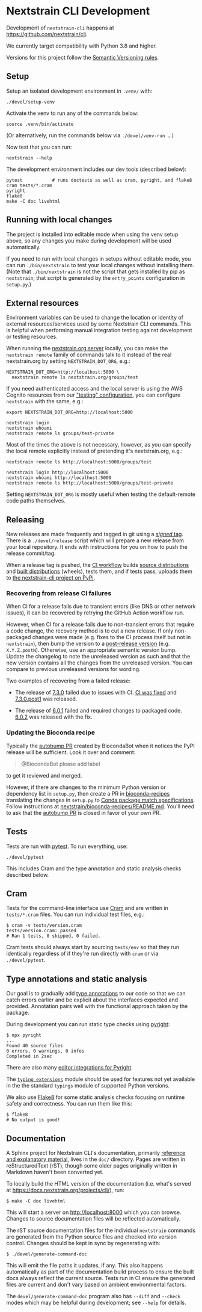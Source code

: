 # Nextstrain CLI Development

Development of `nextstrain-cli` happens at <https://github.com/nextstrain/cli>.

We currently target compatibility with Python 3.8 and higher.

Versions for this project follow the [Semantic Versioning rules][].

## Setup

Setup an isolated development environment in `.venv/` with:

    ./devel/setup-venv

Activate the venv to run any of the commands below:

    source .venv/bin/activate

(Or alternatively, run the commands below via `./devel/venv-run …`.)

Now test that you can run:

    nextstrain --help

The development environment includes our dev tools (described below):

    pytest           # runs doctests as well as cram, pyright, and flake8
    cram tests/*.cram
    pyright
    flake8
    make -C doc livehtml

## Running with local changes

The project is installed into editable mode when using the venv setup above, so
any changes you make during development will be used automatically.

If you need to run with local changes in setups without editable mode, you can
run `./bin/nextstrain` to test your local changes without installing them.
(Note that `./bin/nextstrain` is not the script that gets installed by pip as
`nextstrain`; that script is generated by the `entry_points` configuration in
`setup.py`.)

## External resources

Environment variables can be used to change the location or identity of
external resources/services used by some Nextstrain CLI commands.  This is
helpful when performing manual integration testing against development or
testing resources.

When running the [nextstrain.org server][] locally, you can make the
`nextstrain remote` family of commands talk to it instead of the real
nextstrain.org by setting `NEXTSTRAIN_DOT_ORG`, e.g.:

    NEXTSTRAIN_DOT_ORG=http://localhost:5000 \
      nextstrain remote ls nextstrain.org/groups/test

If you need authenticated access and the local server is using the AWS Cognito
resources from our ["testing" configuration][], you can configure `nextstrain`
with the same, e.g.:

    export NEXTSTRAIN_DOT_ORG=http://localhost:5000

    nextstrain login
    nextstrain whoami
    nextstrain remote ls groups/test-private

Most of the times the above is not necessary, however, as you can specify the
local remote explicitly instead of pretending it's nextstrain.org, e.g.:

    nextstrain remote ls http://localhost:5000/groups/test

    nextstrain login http://localhost:5000
    nextstrain whoami http://localhost:5000
    nextstrain remote ls http://localhost:5000/groups/test-private

Setting `NEXTSTRAIN_DOT_ORG` is mostly useful when testing the default-remote
code paths themselves.

## Releasing

New releases are made frequently and tagged in git using a [_signed_ tag][].
There is a `./devel/release` script which will prepare a new release from your
local repository.  It ends with instructions for you on how to push the release
commit/tag.

When a release tag is pushed, the [CI workflow][] builds [source
distributions][] and [built distributions][] (wheels), tests them, and if tests
pass, uploads them to [the nextstrain-cli project on
PyPi](https://pypi.org/project/nextstrain-cli).

### Recovering from release CI failures

When CI for a release fails due to transient errors (like DNS or other network
issues), it can be recovered by retrying the GitHub Action workflow run.

However, when CI for a release fails due to non-transient errors that require a
code change, the recovery method is to cut a new release.  If only non-packaged
changes were made (e.g. fixes to the CI process itself but not in
`nextstrain`), then bump the version to a [post-release version][] (e.g.
`X.Y.Z.postN`).  Otherwise, use an appropriate semantic version bump.  Update
the changelog to note the unreleased version as such and that the new version
contains all the changes from the unreleased version.  You can compare to
previous unreleased versions for wording.

Two examples of recovering from a failed release:

  * The release of
    [7.3.0](https://github.com/nextstrain/cli/blob/7ba087b4/CHANGES.md#730-19-september-2023)
    failed due to issues with CI.
    [CI was fixed](https://github.com/nextstrain/cli/pull/314) and
    [7.3.0.post1](https://github.com/nextstrain/cli/blob/7ba087b4/CHANGES.md#730post1-19-september-2023)
    was released.

  * The release of
    [6.0.1](https://github.com/nextstrain/cli/blob/7ba087b4/CHANGES.md#601-3-january-2023)
    failed and required changes to packaged code.
    [6.0.2](https://github.com/nextstrain/cli/blob/7ba087b4/CHANGES.md#602-3-january-2023)
    was released with the fix.

### Updating the Bioconda recipe

Typically the [autobump PR][] created by BiocondaBot when it notices the PyPI
release will be sufficient.  Look it over and comment:

> @BiocondaBot please add label

to get it reviewed and merged.

However, if there are changes to the minimum Python version or dependency list in `setup.py`, then
create a PR in [bioconda-recipes][] translating the changes in `setup.py` to
[Conda package match specifications][].
Follow instructions at [nextstrain/bioconda-recipes/README.md][].
You'll need to ask that the [autobump PR][] is closed in favor of your own PR.

## Tests

Tests are run with [pytest](https://pytest.org).  To run everything, use:

    ./devel/pytest

This includes Cram and the type annotation and static analysis checks described
below.

## Cram

Tests for the command-line interface use [Cram](https://bitheap.org/cram/) and
are written in `tests/*.cram` files.  You can run individual test files, e.g.:

    $ cram -v tests/version.cram
    tests/version.cram: passed
    # Ran 1 tests, 0 skipped, 0 failed.

Cram tests should always start by sourcing `tests/env` so that they run
identically regardless of if they're run directly with `cram` or via
`./devel/pytest`.

## Type annotations and static analysis

Our goal is to gradually add [type annotations][] to our code so that we can
catch errors earlier and be explicit about the interfaces expected and
provided.  Annotation pairs well with the functional approach taken by the
package.

During development you can run static type checks using [pyright][]:

    $ npx pyright
    ...
    Found 40 source files
    0 errors, 0 warnings, 0 infos
    Completed in 2sec

There are also many [editor integrations for Pyright][].

The [`typing_extensions`][] module should be used for features not yet available
in the the standard `typings` module of supported Python versions.

We also use [Flake8][] for some static analysis checks focusing on runtime
safety and correctness.  You can run them like this:

    $ flake8
    # No output is good!

## Documentation

A Sphinx project for Nextstrain CLI's documentation, primarily [reference and
explanatory material](https://documentation.divio.com), lives in the `doc/`
directory.  Pages are written in reStructuredText (rST), though some older
pages originally written in Markdown haven't been converted yet.

To locally build the HTML version of the documentation (i.e. what's served at
<https://docs.nextstrain.org/projects/cli/>), run:

    $ make -C doc livehtml

This will start a server on <http://localhost:8000> which you can browse.
Changes to source documentation files will be reflected automatically.

The rST source documentation files for the individual `nextstrain` commands are
generated from the Python source files and checked into version control.
Changes should be kept in sync by regenerating with:

    $ ./devel/generate-command-doc

This will emit the file paths it updates, if any.  This also happens
automatically as part of the documentation build process to ensure the built
docs always reflect the current source.   Tests run in CI ensure the generated
files are current and don't vary based on ambient environmental factors.

The `devel/generate-command-doc` program also has `--diff` and `--check` modes
which may be helpful during development; see `--help` for details.


[Semantic Versioning rules]: https://semver.org
[nextstrain.org server]: https://github.com/nextstrain/nextstrain.org
["testing" configuration]: https://github.com/nextstrain/nextstrain.org/tree/@/env/testing/
[_signed_ tag]: https://git-scm.com/book/en/v2/Git-Tools-Signing-Your-Work
[CI workflow]: ../.github/workflows/ci.yaml
[source distributions]: https://packaging.python.org/en/latest/glossary/#term-Source-Distribution
[built distributions]: https://packaging.python.org/en/latest/glossary/#term-Built-Distribution
[type annotations]: https://www.python.org/dev/peps/pep-0484/
[pyright]: https://github.com/microsoft/pyright
[editor integrations for Pyright]: https://microsoft.github.io/pyright/#/installation
[`typing_extensions`]: https://pypi.org/project/typing-extensions
[Flake8]: https://flake8.pycqa.org
[post-release version]: https://peps.python.org/pep-0440/#post-releases
[autobump PR]: https://github.com/bioconda/bioconda-recipes/pulls?q=is%3Apr+author%3Abiocondabot+nextstrain-cli
[bioconda-recipes]: https://github.com/bioconda/bioconda-recipes
[Conda package match specifications]: https://docs.conda.io/projects/conda-build/en/stable/resources/package-spec.html#package-match-specifications
[nextstrain/bioconda-recipes/README.md]: https://github.com/nextstrain/bioconda-recipes/blob/readme/README.md
